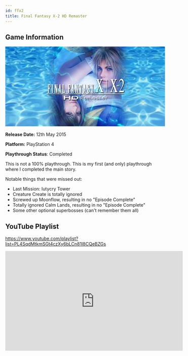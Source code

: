 ```yaml
---
id: ffx2
title: Final Fantasy X-2 HD Remaster
---
```


## Game Information

![image info](../../static/games/ffx.jpg)

**Release Date:** 12th May 2015

**Platform:** PlayStation 4

**Playthrough Status**: Completed

This is not a 100% playthrough. This is my first (and only) playthrough where I completed the main story.

Notable things that were missed out:
- Last Mission: Iutycry Tower
- Creature Create is totally ignored
- Screwed up Moonflow, resulting in no "Episode Complete"
- Totally ignored Calm Lands, resulting in no "Episode Complete"
- Some other optional superbosses (can't remember them all)

## YouTube Playlist

https://www.youtube.com/playlist?list=PL4SqdMtkmSGt4czXy6bLCn81I8CQeBZGs

<iframe width="560" height="315" src="https://www.youtube-nocookie.com/embed/videoseries?list=PL4SqdMtkmSGt4czXy6bLCn81I8CQeBZGs" frameBorder="0" allow="accelerometer; autoplay; encrypted-media; gyroscope; picture-in-picture" allowFullScreen></iframe>

<!-- ## Individual Video Links
- [Part 1](https://www.youtube.com/watch?v=i-RIPs9nKu8&list=PL4SqdMtkmSGt4czXy6bLCn81I8CQeBZGs&index=1)
- [Part 2](https://www.youtube.com/watch?v=wumAhNXdOwM&list=PL4SqdMtkmSGt4czXy6bLCn81I8CQeBZGs&index=2)
- [Part 3](https://www.youtube.com/watch?v=KzXfOCV8qaA&list=PL4SqdMtkmSGt4czXy6bLCn81I8CQeBZGs&index=3)
- [Part 4](https://www.youtube.com/watch?v=hql-Pry_cVc&list=PL4SqdMtkmSGt4czXy6bLCn81I8CQeBZGs&index=4)
- [Part 5](https://www.youtube.com/watch?v=pRFFqvyh7wQ&list=PL4SqdMtkmSGt4czXy6bLCn81I8CQeBZGs&index=5)
- [Part 6](https://www.youtube.com/watch?v=rkcOTvIN-V0&list=PL4SqdMtkmSGt4czXy6bLCn81I8CQeBZGs&index=6)
- [Part 7](https://www.youtube.com/watch?v=ErAsLFfnfF4&list=PL4SqdMtkmSGt4czXy6bLCn81I8CQeBZGs&index=7)
- [Part 8](https://www.youtube.com/watch?v=8fL_t_Z1rlc&list=PL4SqdMtkmSGt4czXy6bLCn81I8CQeBZGs&index=8)
- [Part 9](https://www.youtube.com/watch?v=zfKhmRZWlVw&list=PL4SqdMtkmSGt4czXy6bLCn81I8CQeBZGs&index=9)
- [Part 10](https://www.youtube.com/watch?v=QxCVP3KM2Pg&list=PL4SqdMtkmSGt4czXy6bLCn81I8CQeBZGs&index=10)
- [Part 11](https://www.youtube.com/watch?v=gqfnBtgckCk&list=PL4SqdMtkmSGt4czXy6bLCn81I8CQeBZGs&index=11)
- [Part 12](https://www.youtube.com/watch?v=7NM3tcucvAo&list=PL4SqdMtkmSGt4czXy6bLCn81I8CQeBZGs&index=12)
- [Part 13](https://www.youtube.com/watch?v=17cywXeW1TQ&list=PL4SqdMtkmSGt4czXy6bLCn81I8CQeBZGs&index=13)
- [Part 14](https://www.youtube.com/watch?v=vXZC_Tmlfmc&list=PL4SqdMtkmSGt4czXy6bLCn81I8CQeBZGs&index=14)
- [Part 15](https://www.youtube.com/watch?v=vO5dbHvfLPQ&list=PL4SqdMtkmSGt4czXy6bLCn81I8CQeBZGs&index=15)
- [Part 16](https://www.youtube.com/watch?v=dC0vOHnyUsw&list=PL4SqdMtkmSGt4czXy6bLCn81I8CQeBZGs&index=16)
- [Part 17](https://www.youtube.com/watch?v=birNbe-Z1r4&list=PL4SqdMtkmSGt4czXy6bLCn81I8CQeBZGs&index=17)
- [Part 18](https://www.youtube.com/watch?v=LQfGfGCEYw8&list=PL4SqdMtkmSGt4czXy6bLCn81I8CQeBZGs&index=18)
- [Part 19](https://www.youtube.com/watch?v=1VAtvEtzPS0&list=PL4SqdMtkmSGt4czXy6bLCn81I8CQeBZGs&index=19)
- [Part 20](https://www.youtube.com/watch?v=43wGYY6ItwE&list=PL4SqdMtkmSGt4czXy6bLCn81I8CQeBZGs&index=20)
- [Part 21](https://www.youtube.com/watch?v=Rbtq-8Sgc0g&list=PL4SqdMtkmSGt4czXy6bLCn81I8CQeBZGs&index=21)
- [Part 22](https://www.youtube.com/watch?v=FCNmB7IsK38&list=PL4SqdMtkmSGt4czXy6bLCn81I8CQeBZGs&index=22)
- [Part 23](https://www.youtube.com/watch?v=eOcXxriXyT4&list=PL4SqdMtkmSGt4czXy6bLCn81I8CQeBZGs&index=23)
- [Part 24](https://www.youtube.com/watch?v=IiBcehgT9W8&list=PL4SqdMtkmSGt4czXy6bLCn81I8CQeBZGs&index=24)
- [Part 25](https://www.youtube.com/watch?v=oX0T9OjMbZU&list=PL4SqdMtkmSGt4czXy6bLCn81I8CQeBZGs&index=25) -->

